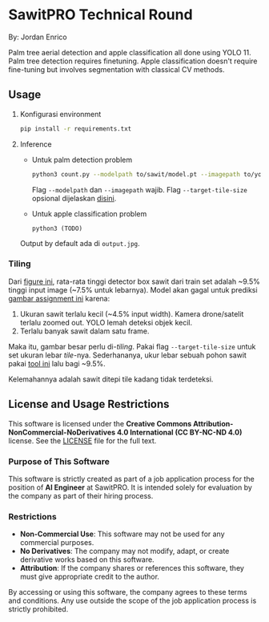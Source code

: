 # SawitPRO Technical Round

By: Jordan Enrico

Palm tree aerial detection and apple classification all done using YOLO 11. Palm tree detection requires finetuning. Apple classification doesn't require fine-tuning but involves segmentation with classical CV methods.


## Usage
1. Konfigurasi environment

    ```bash
    pip install -r requirements.txt
    ```

2. Inference

    - Untuk palm detection problem

        ```bash
        python3 count.py --modelpath to/sawit/model.pt --imagepath to/your/image.jpg --target-tile-size 2048
        ```

        Flag `--modelpath` dan `--imagepath` wajib. Flag `--target-tile-size` opsional dijelaskan [disini](#tiling).

    - Untuk apple classification problem

        ```
        python3 (TODO)
        ```

    Output by default ada di `output.jpg`.

### Tiling

Dari [figure ini](figures/labels.jpg), rata-rata tinggi detector box sawit dari train set adalah ~9.5% tinggi input image (~7.5% untuk lebarnya). Model akan gagal untuk prediksi [gambar assignment ini](https://storage.googleapis.com/648010c1-f244-4641-98f2-73ff6c1b4e99/ai_assignment_20241202_count.jpeg) karena:

1. Ukuran sawit terlalu kecil (~4.5% input width). Kamera drone/satelit terlalu zoomed out. YOLO lemah deteksi objek kecil.
2. Terlalu banyak sawit dalam satu frame.
    
Maka itu, gambar besar perlu di-_tiling_. Pakai flag `--target-tile-size` untuk set ukuran lebar _tile_-nya. Sederhananya, ukur lebar sebuah pohon sawit pakai [tool ini](https://www.rapidtables.com/web/tools/pixel-ruler.html) lalu bagi ~9.5%.

Kelemahannya adalah sawit ditepi tile kadang tidak terdeteksi.

## License and Usage Restrictions

This software is licensed under the **Creative Commons Attribution-NonCommercial-NoDerivatives 4.0 International (CC BY-NC-ND 4.0)** license. See the [LICENSE](license/LICENSE-CC-BY-NC-ND-4.0.md) file for the full text.

### Purpose of This Software
This software is strictly created as part of a job application process for the position of **AI Engineer** at SawitPRO. It is intended solely for evaluation by the company as part of their hiring process.

### Restrictions
- **Non-Commercial Use**: This software may not be used for any commercial purposes.
- **No Derivatives**: The company may not modify, adapt, or create derivative works based on this software.
- **Attribution**: If the company shares or references this software, they must give appropriate credit to the author.

By accessing or using this software, the company agrees to these terms and conditions. Any use outside the scope of the job application process is strictly prohibited.